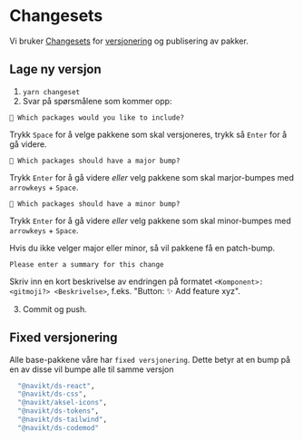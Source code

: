 # Changesets

Vi bruker [Changesets](https://github.com/changesets/changesets) for [versjonering](https://semver.org/) og publisering av pakker.

## Lage ny versjon

1. `yarn changeset`
2. Svar på spørsmålene som kommer opp:

`🦋 Which packages would you like to include?`

Trykk `Space` for å velge pakkene som skal versjoneres, trykk så `Enter` for å gå videre.

`🦋 Which packages should have a major bump?`

Trykk `Enter` for å gå videre _eller_ velg pakkene som skal marjor-bumpes med `arrowkeys` + `Space`.

`🦋 Which packages should have a minor bump?`

Trykk `Enter` for å gå videre _eller_ velg pakkene som skal minor-bumpes med `arrowkeys` + `Space`.

Hvis du ikke velger major eller minor, så vil pakkene få en patch-bump.

`Please enter a summary for this change`

Skriv inn en kort beskrivelse av endringen på formatet `<Komponent>: <gitmoji?> <Beskrivelse>`, f.eks. "Button: ✨ Add feature xyz".

3. Commit og push.

## Fixed versjonering

Alle base-pakkene våre har `fixed versjonering`. Dette betyr at en bump på en av disse vil bumpe alle til samme versjon

```sh
  "@navikt/ds-react",
  "@navikt/ds-css",
  "@navikt/aksel-icons",
  "@navikt/ds-tokens",
  "@navikt/ds-tailwind",
  "@navikt/ds-codemod"
```
